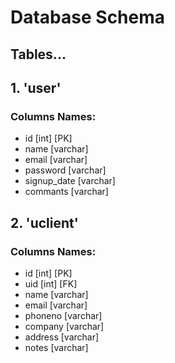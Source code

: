 # Database Schema

## Tables...

## 1. 'user'

### Columns Names: 
* id [int] [PK]
* name [varchar]
* email [varchar]
* password [varchar]
* signup_date [varchar]
* commants [varchar]

## 2. 'uclient'

### Columns Names:
* id [int] [PK]
* uid [int] [FK]
* name [varchar]
* email [varchar]
* phoneno [varchar]
* company [varchar]
* address [varchar]
* notes [varchar]


